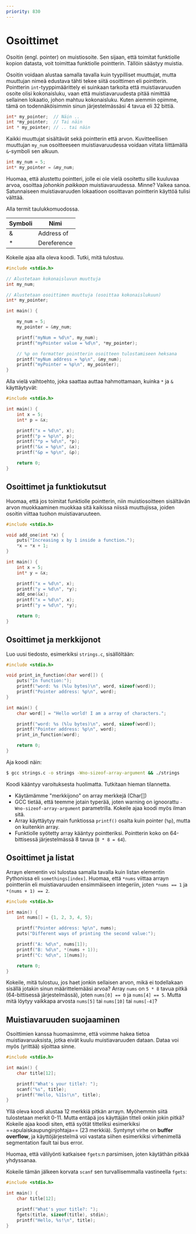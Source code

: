 ```yaml
---
priority: 830
---
```


# Osoittimet

Osoitin (engl. pointer) on muistiosoite. Sen sijaan, että toimitat funktiolle kopion datasta, voit toimittaa funktiolle pointterin. Tällöin säästyy muistia.

Osoitin voidaan alustaa samalla tavalla kuin tyypilliset muuttujat, mutta muuttujan nimeä edustava tähti tekee siitä osoittimen eli pointterin. Pointterin `int`-tyyppimäärittely ei suinkaan tarkoita että muistiavaruuden osoite olisi kokonaisluku, vaan että muistiavaruudesta pitää nimittää sellainen lokaatio, johon mahtuu kokonaisluku. Kuten aiemmin opimme, tämä on todennäköisimmin sinun järjestelmässäsi 4 tavua eli 32 bittiä.

```c
int* my_pointer;  // Näin ..
int *my_pointer;  // Tai näin
int * my_pointer; // .. tai näin
```

Kaikki muuttujat sisältävät sekä pointterin että arvon. Kuvitteellisen muuttujan `my_num` osoitteeseen muistiavaruudessa voidaan viitata liittämällä `&`-symboli sen alkuun.

```c
int my_num = 5;
int* my_pointer = &my_num;
```

Huomaa, että alustettu pointteri, jolle ei ole vielä osoitettu sille kuuluvaa arvoa, osoittaa *johonkin paikkaan* muistiavaruudessa. Minne? Vaikea sanoa. Satunnaiseen muistiavaruuden lokaatioon osoittavan pointterin käyttöä tulisi välttää.

Alla termit taulukkomuodossa.

| Symboli | Nimi        |
| ------- | ----------- |
| &       | Address of  |
| *       | Dereference |

Kokeile ajaa alla oleva koodi. Tutki, mitä tulostuu.

```c title="arvo-osoite.c"
#include <stdio.h>

// Alustetaan kokonaisluvun muuttuja
int my_num;

// Alustetaan osoittimen muuttuja (osoittaa kokonaislukuun)
int* my_pointer;

int main() {

    my_num = 5;
    my_pointer = &my_num;

    printf("myNum = %d\n", my_num);
    printf("myPointer value = %d\n", *my_pointer);

  	// %p on formatter pointterin osoitteen tulostamiseen heksana
    printf("myNum address = %p\n", &my_num);
    printf("myPointer = %p\n", my_pointer);
}
```

Alla vielä vaihtoehto, joka saattaa auttaa hahmottamaan, kuinka `*` ja `&` käyttäytyvät:

```c title="pointer-tulostin.c"
#include <stdio.h>

int main() {
    int x = 5;
    int* p = &x;

    printf("x = %d\n", x);
    printf("p = %p\n", p);
    printf("*p = %d\n", *p);
    printf("&x = %p\n", &x);
    printf("&p = %p\n", &p);

    return 0;
}
```

## Osoittimet ja funktiokutsut

Huomaa, että jos toimitat funktiolle pointterin, niin muistiosoitteen sisältävän arvon muokkaaminen muokkaa sitä kaikissa niissä muuttujissa, joiden osoitin viittaa tuohon muistiavaruuteen.

```c title="pointer-funktio.c"
#include <stdio.h>

void add_one(int *x) {
    puts("Increasing x by 1 inside a function.");
    *x = *x + 1;
}

int main() {
    int x = 5;
    int* y = &x;

    printf("x = %d\n", x);
    printf("y = %d\n", *y);
    add_one(&x);
    printf("x = %d\n", x);
    printf("y = %d\n", *y);

    return 0;
}
```

## Osoittimet ja merkkijonot

Luo uusi tiedosto, esimerkiksi `strings.c`, sisällöltään:

```c title="strings.c"
#include <stdio.h>

void print_in_function(char word[]) {
    puts("In function:");
    printf("word: %s (%lu bytes)\n", word, sizeof(word));
    printf("Pointer address: %p\n", word);
}

int main() {
    char word[] = "Hello world! I am a array of characters.";

    printf("word: %s (%lu bytes)\n", word, sizeof(word));
    printf("Pointer address: %p\n", word);
    print_in_function(word);

    return 0;
}
```

Aja koodi näin:

```bash title="Bash"
$ gcc strings.c -o strings -Wno-sizeof-array-argument && ./strings
```

Koodi kääntyy varoituksesta huolimatta. Tutkitaan hieman tilannetta.

* Käytämämme "merkkijono" on array merkkejä (Char[])
* GCC tietää, että teemme jotain typerää, joten warning on ignoorattu `-Wno-sizeof-array-argument` parametrilla. Kokeile ajaa koodi myös ilman sitä.
* Array käyttäytyy main funktiossa `printf()` osalta kuin pointer (`%p`), mutta on kuitenkin array.
* Funktiolle syötetty array kääntyy pointteriksi. Pointterin koko on 64-bittisessä järjestelmässä 8 tavua (`8 * 8 = 64`).

## Osoittimet ja listat

Arrayn elementin voi tulostaa samalla tavalla kuin listan elementin Pythonissa eli `somethings[index]`. Huomaa, että `*nums` viittaa arrayn pointteriin eli muistiavaruuden ensimmäiseen integeriin, joten `*nums == 1` ja `*(nums + 1) == 2`.

```c title="pointer-array.c"
#include <stdio.h>

int main() {
    int nums[] = {1, 2, 3, 4, 5};

    printf("Pointer address: %p\n", nums);
    puts("Different ways of printing the second value:");

    printf("A: %d\n", nums[1]);
    printf("B: %d\n", *(nums + 1));
    printf("C: %d\n", 1[nums]);

    return 0;
}
```

Kokeile, mitä tulostuu, jos haet jonkin sellaisen arvon, mikä ei todellakaan sisällä jotakin sinun määrittelemääsi arvoa? Array `nums` on `5 * 8` tavua pitkä (64-bittisessä järjestelmässä),  joten `nums[0] == 0` ja `nums[4] == 5`. Mutta mitä löytyy vaikkapa arvosta `nums[5]` tai `nums[10]` tai `nums[-4]`?


## Muistiavaruuden suojaaminen

Osoittimien kanssa huomasimme, että voimme hakea tietoa muistiavaruuksista, jotka eivät kuulu muistiavaruuden dataan. Dataa voi myös (yrittää) sijoittaa sinne.

```c
#include <stdio.h>

int main() {
    char title[12];

    printf("What's your title?: ");
    scanf("%s", title);
    printf("Hello, %11s!\n", title);
}
```

Yllä oleva koodi alustaa 12 merkkiä pitkän arrayn. Myöhemmin siitä tulostetaan merkit 0-11. Mutta entäpä jos käyttäjän titteli onkin jokin pitkä? Kokeile ajaa koodi siten, että syötät titteliksi esimerkiksi ==apulaiskaupunginjohtaja== (23 merkkiä). Syntynyt virhe on **buffer overflow**, ja käyttöjärjestelmä voi vastata siihen esimerkiksi virhenimellä segmentation fault tai bus error.

Huomaa, että välilyönti katkaisee `fgets`:n parsimisen, joten käytäthän pitkää yhdyssanaa.

Kokeile tämän jälkeen korvata `scanf` sen turvallisemmalla vastineella `fgets`:

```c
#include <stdio.h>

int main() {
    char title[12];

    printf("What's your title?: ");
    fgets(title, sizeof(title), stdin);
    printf("Hello, %s!\n", title);
}
```


